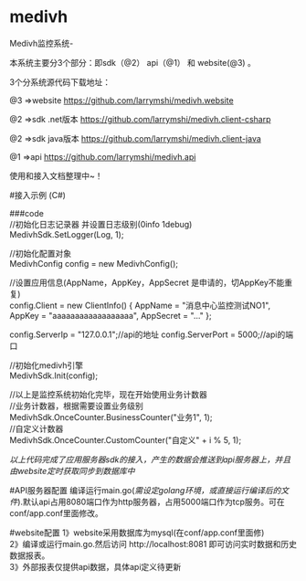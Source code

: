# medivh
Medivh监控系统-

本系统主要分3个部分：即sdk（@2） api（@1） 和 website(@3)  。

3个分系统源代码下载地址：

@3 =>website https://github.com/larrymshi/medivh.website 

@2 =>sdk .net版本  https://github.com/larrymshi/medivh.client-csharp

@2 =>sdk java版本  https://github.com/larrymshi/medivh.client-java

@1 =>api https://github.com/larrymshi/medivh.api


使用和接入文档整理中~！

#接入示例 (C#)

###code           
//初始化日志记录器 并设置日志级别(0info 1debug)
MedivhSdk.SetLogger(Log, 1);

//初始化配置对象            
MedivhConfig config = new MedivhConfig();

//设置应用信息(AppName，AppKey，AppSecret 是申请的，切AppKey不能重复)    
config.Client = new ClientInfo() { AppName = "消息中心监控测试NO1", AppKey = "aaaaaaaaaaaaaaaaaa", AppSecret = "..." };

config.ServerIp = "127.0.0.1";//api的地址
config.ServerPort = 5000;//api的端口

//初始化medivh引擎   
MedivhSdk.Init(config);   

//以上是监控系统初始化完毕，现在开始使用业务计数器   
//业务计数器，根据需要设置业务级别  
MedivhSdk.OnceCounter.BusinessCounter("业务1", 1);   
 //自定义计数器   
 MedivhSdk.OnceCounter.CustomCounter("自定义" + i % 5, 1);
 
*以上代码完成了应用服务器sdk的接入，产生的数据会推送到api服务器上，并且由website定时获取同步到数据库中*

#API服务器配置
编译运行main.go(*需设定golang环境，或直接运行编译后的文件*).默认api占用8080端口作为http服务器，占用5000端口作为tcp服务。可在conf/app.conf里面修改。

#website配置
1》website采用数据库为mysql(在conf/app.conf里面修)  
2》编译或运行main.go.然后访问 http://localhost:8081 即可访问实时数据和历史数据报表。  
3》外部报表仅提供api数据，具体api定义待更新

